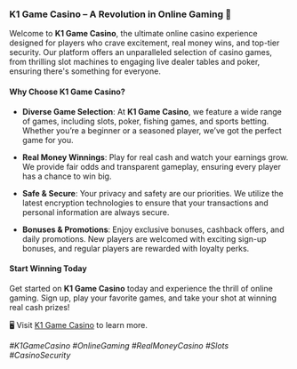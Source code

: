 ### K1 Game Casino – A Revolution in Online Gaming 🎰

Welcome to **K1 Game Casino**, the ultimate online casino experience designed for players who crave excitement, real money wins, and top-tier security. Our platform offers an unparalleled selection of casino games, from thrilling slot machines to engaging live dealer tables and poker, ensuring there's something for everyone.

#### Why Choose K1 Game Casino?

- **Diverse Game Selection**: At **K1 Game Casino**, we feature a wide range of games, including slots, poker, fishing games, and sports betting. Whether you’re a beginner or a seasoned player, we’ve got the perfect game for you.
  
- **Real Money Winnings**: Play for real cash and watch your earnings grow. We provide fair odds and transparent gameplay, ensuring every player has a chance to win big.

- **Safe & Secure**: Your privacy and safety are our priorities. We utilize the latest encryption technologies to ensure that your transactions and personal information are always secure.

- **Bonuses & Promotions**: Enjoy exclusive bonuses, cashback offers, and daily promotions. New players are welcomed with exciting sign-up bonuses, and regular players are rewarded with loyalty perks.

#### Start Winning Today

Get started on **K1 Game Casino** today and experience the thrill of online gaming. Sign up, play your favorite games, and take your shot at winning real cash prizes!

🖥️ Visit [K1 Game Casino](https://k1game.casino/) to learn more.

_#K1GameCasino #OnlineGaming #RealMoneyCasino #Slots #CasinoSecurity_
